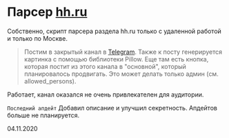 # Парсер [hh.ru](https://hh.ru)
Собственно, скрипт парсера раздела hh.ru только с удаленной работой и только по Москве.
> Постим в закрытый канал в [Telegram](https://t.me/joinchat/AAAAAFem3Yvs5-yuaF8W3Q).
> Также к посту генерируется картинка с помощью библиотеки Pillow.
> Еще там есть кнопка, которая постит из этого канала в "основной", который планировалось продвигать. 
> Это может делать только админ (cм. allowed_persons).

Работает, канал оказался не очень привлекателен для аудитории. 

`Последний апдейт` Добавил описание и улучшил секретность. Апдейтов больше не планируется.

04.11.2020

